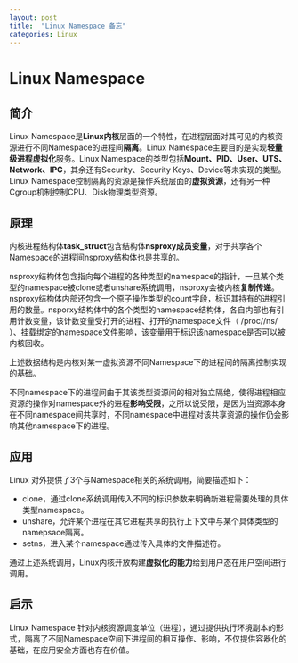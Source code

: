 ```yaml
---
layout: post
title:  "Linux Namespace 备忘"
categories: Linux
---
```

# Linux Namespace

## 简介

Linux Namespace是**Linux内核**层面的一个特性，在进程层面对其可见的内核资源进行不同Namespace的进程间**隔离**。Linux Namespace主要目的是实现**轻量级进程虚拟化**服务。Linux Namespace的类型包括**Mount、PID、User、UTS、Network、IPC**，其余还有Security、Security Keys、Device等未实现的类型。Linux Namespace控制隔离的资源是操作系统层面的**虚拟资源**，还有另一种Cgroup机制控制CPU、Disk物理类型资源。

## 原理

内核进程结构体**task_struct**包含结构体**nsproxy成员变量**，对于共享各个Namespace的进程间nsproxy结构体也是共享的。

nsproxy结构体包含指向每个进程的各种类型的namespace的指针，一旦某个类型的namespace被clone或者unshare系统调用，nsproxy会被内核**复制传递**。nsproxy结构体内部还包含一个原子操作类型的count字段，标识其持有的进程引用的数量。nsporxy结构体中的各个类型的namespace结构体，各自内部也有引用计数变量，该计数变量受打开的进程、打开的namespace文件（ /proc/<pid>/ns/<ns-kind> ）、挂载绑定的namespace文件影响，该变量用于标识该namespace是否可以被内核回收。

上述数据结构是内核对某一虚拟资源不同Namespace下的进程间的隔离控制实现的基础。

不同namespace下的进程间由于其该类型资源间的相对独立隔绝，使得进程相应资源的操作对namespace外的进程**影响受限**，之所以说受限，是因为当资源本身在不同namespace间共享时，不同namespace中进程对该共享资源的操作仍会影响其他namespace下的进程。

## 应用

Linux 对外提供了3个与Namespace相关的系统调用，简要描述如下：

- clone，通过clone系统调用传入不同的标识参数来明确新进程需要处理的具体类型namespace。
- unshare，允许某个进程在其它进程共享的执行上下文中与某个具体类型的namepsace隔离。
- setns，进入某个namespace通过传入具体的文件描述符。

通过上述系统调用，Linux内核开放构建**虚拟化的能力**给到用户态在用户空间进行调用。

## 启示

Linux Namespace 针对内核资源调度单位（进程），通过提供执行环境副本的形式，隔离了不同Namespace空间下进程间的相互操作、影响，不仅提供容器化的基础，在应用安全方面也存在价值。

